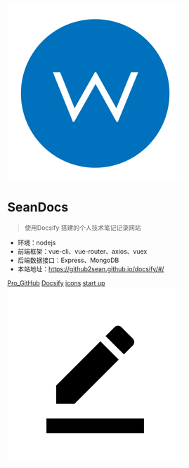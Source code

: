 ![logo](_media/DOc.svg)

# SeanDocs
> 使用Docsify 搭建的个人技术笔记记录网站

* 环境：nodejs
* 前端框架：vue-cli、vue-router、axios、vuex
* 后端数据接口：Express、MongoDB
* 本站地址：https://github2sean.github.io/docsify/#/

[Pro_GitHub](https://github.com/github2sean/docsify.git)
[Docsify](https://docsify.js.org/)
[icons](https://www.iconfont.cn/search/index)
[start up](README)
![edit](_media/edit.svg ':size=2x2')
